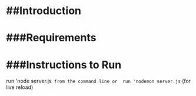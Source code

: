 ##Introduction
============


###Requirements
============


###Instructions to Run
===================

run 'node server.js` from the command line or 
run 'nodemon server.js` (for live reload)

